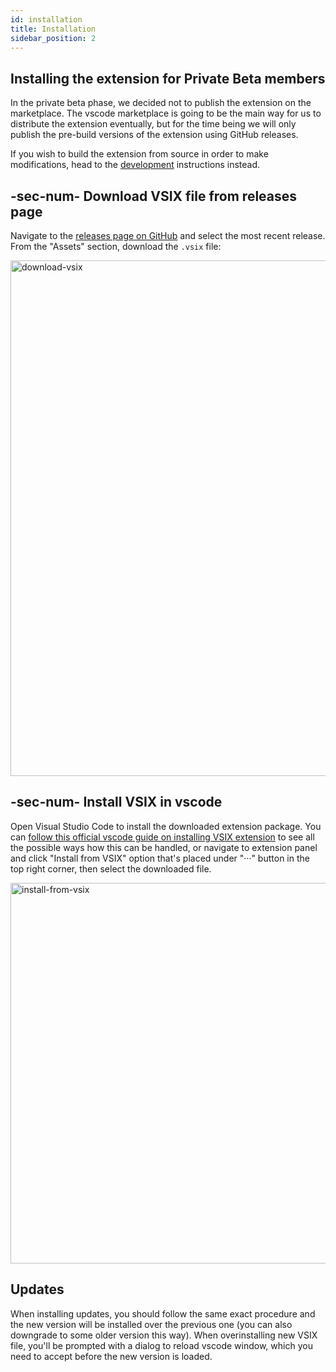 ```yaml
---
id: installation
title: Installation
sidebar_position: 2
---
```


## Installing the extension for Private Beta members

In the private beta phase, we decided not to publish the extension on the marketplace.
The vscode marketplace is going to be the main way for us to distribute the extension eventually, but for the time being we will only publish the pre-build versions of the extension using GitHub releases.

If you wish to build the extension from source in order to make modifications, head to the [development](./development.md) instructions instead.

## -sec-num- Download VSIX file from releases page

Navigate to the [releases page on GitHub](https://github.com/software-mansion/react-native-ide/releases) and select the most recent release.
From the "Assets" section, download the `.vsix` file:

<img width="825" alt="download-vsix" src="/img/docs/download_vsix.png"/>

## -sec-num- Install VSIX in vscode

Open Visual Studio Code to install the downloaded extension package.
You can [follow this official vscode guide on installing VSIX extension](https://code.visualstudio.com/docs/editor/extension-marketplace#_install-from-a-vsix) to see all the possible ways how this can be handled, or navigate to extension panel and click "Install from VSIX" option that's placed under "···" button in the top right corner, then select the downloaded file.

<img width="609" alt="install-from-vsix" src="/img/docs/install_from_vsix.png"/>

## Updates

When installing updates, you should follow the same exact procedure and the new version will be installed over the previous one (you can also downgrade to some older version this way).
When overinstalling new VSIX file, you'll be prompted with a dialog to reload vscode window, which you need to accept before the new version is loaded.
